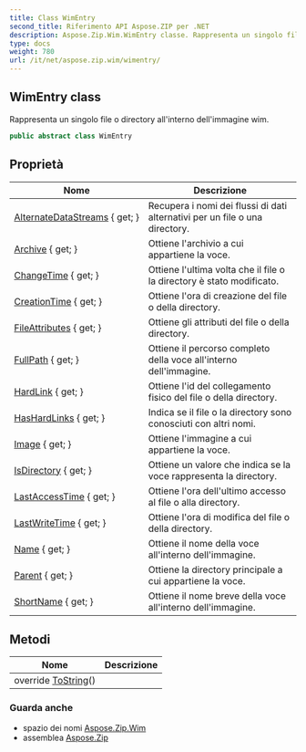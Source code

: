 ```yaml
---
title: Class WimEntry
second_title: Riferimento API Aspose.ZIP per .NET
description: Aspose.Zip.Wim.WimEntry classe. Rappresenta un singolo file o directory allinterno dellimmagine wim.
type: docs
weight: 780
url: /it/net/aspose.zip.wim/wimentry/
---
```

## WimEntry class

Rappresenta un singolo file o directory all'interno dell'immagine wim.

```csharp
public abstract class WimEntry
```

## Proprietà

| Nome | Descrizione |
| --- | --- |
| [AlternateDataStreams](../../aspose.zip.wim/wimentry/alternatedatastreams/) { get; } | Recupera i nomi dei flussi di dati alternativi per un file o una directory. |
| [Archive](../../aspose.zip.wim/wimentry/archive/) { get; } | Ottiene l'archivio a cui appartiene la voce. |
| [ChangeTime](../../aspose.zip.wim/wimentry/changetime/) { get; } | Ottiene l'ultima volta che il file o la directory è stato modificato. |
| [CreationTime](../../aspose.zip.wim/wimentry/creationtime/) { get; } | Ottiene l'ora di creazione del file o della directory. |
| [FileAttributes](../../aspose.zip.wim/wimentry/fileattributes/) { get; } | Ottiene gli attributi del file o della directory. |
| [FullPath](../../aspose.zip.wim/wimentry/fullpath/) { get; } | Ottiene il percorso completo della voce all'interno dell'immagine. |
| [HardLink](../../aspose.zip.wim/wimentry/hardlink/) { get; } | Ottiene l'id del collegamento fisico del file o della directory. |
| [HasHardLinks](../../aspose.zip.wim/wimentry/hashardlinks/) { get; } | Indica se il file o la directory sono conosciuti con altri nomi. |
| [Image](../../aspose.zip.wim/wimentry/image/) { get; } | Ottiene l'immagine a cui appartiene la voce. |
| [IsDirectory](../../aspose.zip.wim/wimentry/isdirectory/) { get; } | Ottiene un valore che indica se la voce rappresenta la directory. |
| [LastAccessTime](../../aspose.zip.wim/wimentry/lastaccesstime/) { get; } | Ottiene l'ora dell'ultimo accesso al file o alla directory. |
| [LastWriteTime](../../aspose.zip.wim/wimentry/lastwritetime/) { get; } | Ottiene l'ora di modifica del file o della directory. |
| [Name](../../aspose.zip.wim/wimentry/name/) { get; } | Ottiene il nome della voce all'interno dell'immagine. |
| [Parent](../../aspose.zip.wim/wimentry/parent/) { get; } | Ottiene la directory principale a cui appartiene la voce. |
| [ShortName](../../aspose.zip.wim/wimentry/shortname/) { get; } | Ottiene il nome breve della voce all'interno dell'immagine. |

## Metodi

| Nome | Descrizione |
| --- | --- |
| override [ToString](../../aspose.zip.wim/wimentry/tostring/)() |  |

### Guarda anche

* spazio dei nomi [Aspose.Zip.Wim](../../aspose.zip.wim/)
* assemblea [Aspose.Zip](../../)


